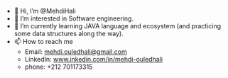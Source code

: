 - 👋 Hi, I’m @MehdiHali
- 👀 I’m interested in Software engineering.
- 🌱 I’m currently learning JAVA language and ecosystem (and  practicing some data structures along the way).
- 📫 How to reach me
  - Email: mehdi.ouledhali@gmail.com
  - LinkedIn: www.inkedin.com/in/mehdi-ouledhali
  - phone: +212 701173315

<!---
MehdiHali/MehdiHali is a ✨ special ✨ repository because its `README.md` (this file) appears on your GitHub profile.
You can click the Preview link to take a look at your changes.
--->
